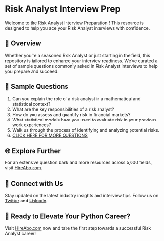 # Risk Analyst Interview Prep

Welcome to the Risk Analyst Interview Preparation ! This resource is designed to help you ace your Risk Analyst interviews with confidence.

## 🚀 Overview

Whether you're a seasoned Risk Analyst or just starting in the field, this repository is tailored to enhance your interview readiness. We've curated a set of sample questions commonly asked in Risk Analyst interviews to help you prepare and succeed.

## 📝 Sample Questions

1. Can you explain the role of a risk analyst in a mathematical and statistical context?
2. What are the key responsibilities of a risk analyst?
3. How do you assess and quantify risk in financial markets?
4. What statistical models have you used to evaluate risk in your previous work experiences?
5. Walk us through the process of identifying and analyzing potential risks.
6. [CLICK HERE FOR MORE QUESTIONS](https://hireabo.com/job/19_0_17/Risk%20Analyst)

## 🌐 Explore Further

For an extensive question bank and more resources across 5,000 fields, visit [HireAbo.com](https://www.hireabo.com).

## 📱 Connect with Us

Stay updated on the latest industry insights and interview tips. Follow us on [Twitter](https://twitter.com/hireabo) and [LinkedIn](https://www.linkedin.com/in/hire-abo-3609972a8/).

## 🚀 Ready to Elevate Your Python Career?

Visit [HireAbo.com](https://www.hireabo.com) now and take the first step towards a successful Risk Analyst career!